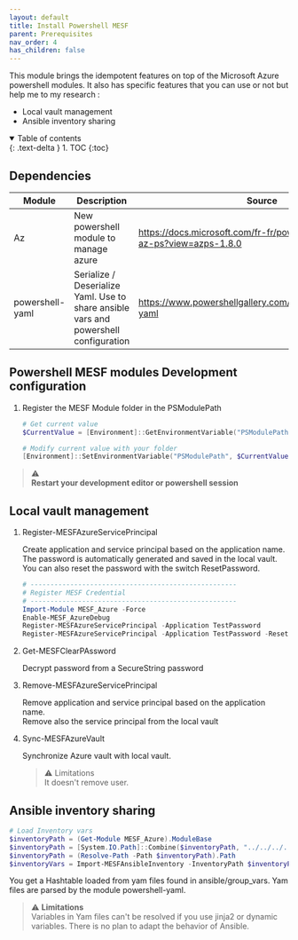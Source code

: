 ```yaml
---
layout: default
title: Install Powershell MESF
parent: Prerequisites
nav_order: 4
has_children: false
---
```


This module brings the idempotent features on top of the Microsoft Azure powershell modules. It also has specific features that you can use or not but help me to my research :  

* Local vault management
* Ansible inventory sharing

<details open markdown="block">
  <summary>
    Table of contents
  </summary>
  {: .text-delta }
1. TOC
{:toc}
</details>

## Dependencies

| Module          | Description                           | Source                    |
|-----------------|---------------------------------------|---------------------------|
| Az              | New powershell module to manage azure | https://docs.microsoft.com/fr-fr/powershell/azure/install-az-ps?view=azps-1.8.0 |
| powershell-yaml | Serialize / Deserialize Yaml. Use to share ansible vars and powershell configuration | https://www.powershellgallery.com/packages/powershell-yaml |


## Powershell MESF modules Development configuration

1. Register the MESF Module folder in the PSModulePath

    ```Powershell
    # Get current value
    $CurrentValue = [Environment]::GetEnvironmentVariable("PSModulePath", "Machine")

    # Modify current value with your folder
    [Environment]::SetEnvironmentVariable("PSModulePath", $CurrentValue + ";D:\devel\github\devops-toolbox\cloud\azure\powershell\modules\MESF_Azure", "Machine")
    ```

> :warning:  
> __Restart your development editor or powershell session__

## Local vault management

1. Register-MESFAzureServicePrincipal  

   Create application and service principal based on the application name.  
   The password is automatically generated and saved in the local vault.  
   You can also reset the password with the switch ResetPassword.  

   ```Powershell
   # ----------------------------------------------------
   # Register MESF Credential
   # ----------------------------------------------------
   Import-Module MESF_Azure -Force
   Enable-MESF_AzureDebug
   Register-MESFAzureServicePrincipal -Application TestPassword
   Register-MESFAzureServicePrincipal -Application TestPassword -ResetPassword
   ```

2. Get-MESFClearPAssword  

   Decrypt password from a SecureString password

3. Remove-MESFAzureServicePrincipal  

   Remove application and service principal based on the application name.  
   Remove also the service principal from the local vault

4. Sync-MESFAzureVault  

   Synchronize Azure vault with local vault.  
   > :warning: Limitations  
   > It doesn't remove user.

## Ansible inventory sharing

```Powershell
# Load Inventory vars
$inventoryPath = (Get-Module MESF_Azure).ModuleBase
$inventoryPath = [System.IO.Path]::Combine($inventoryPath, "../../../../ansible/group_vars")
$inventoryPath = (Resolve-Path -Path $inventoryPath).Path
$inventoryVars = Import-MESFAnsibleInventory -InventoryPath $inventoryPath
```

You get a Hashtable loaded from yam files found in ansible/group_vars. Yam files are parsed by the module powershell-yaml.  

> :warning: __Limitations__  
> Variables in Yam files can't be resolved if you use jinja2 or dynamic variables. There is no plan to adapt the behavior of Ansible.
